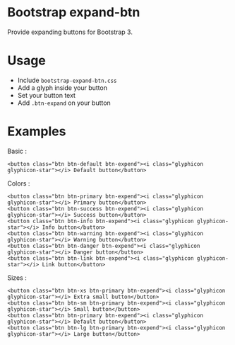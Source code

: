 Bootstrap expand-btn
====================

Provide expanding buttons for Bootstrap 3.

Usage
===
- Include `bootstrap-expand-btn.css`
- Add a glyph inside your button
- Set your button text
- Add `.btn-expand` on your button

Examples
===

Basic :

    <button class="btn btn-default btn-expend"><i class="glyphicon glyphicon-star"></i> Default button</button>
  
Colors :

    <button class="btn btn-primary btn-expend"><i class="glyphicon glyphicon-star"></i> Primary button</button>
    <button class="btn btn-success btn-expend"><i class="glyphicon glyphicon-star"></i> Success button</button>
    <button class="btn btn-info btn-expend"><i class="glyphicon glyphicon-star"></i> Info button</button>
    <button class="btn btn-warning btn-expend"><i class="glyphicon glyphicon-star"></i> Warning button</button>
    <button class="btn btn-danger btn-expend"><i class="glyphicon glyphicon-star"></i> Danger button</button>
    <button class="btn btn-link btn-expend"><i class="glyphicon glyphicon-star"></i> Link button</button>
  
Sizes :

    <button class="btn btn-xs btn-primary btn-expend"><i class="glyphicon glyphicon-star"></i> Extra small button</button>
    <button class="btn btn-sm btn-primary btn-expend"><i class="glyphicon glyphicon-star"></i> Small button</button>
    <button class="btn btn-primary btn-expend"><i class="glyphicon glyphicon-star"></i> Default button</button>
    <button class="btn btn-lg btn-primary btn-expend"><i class="glyphicon glyphicon-star"></i> Large button</button>
